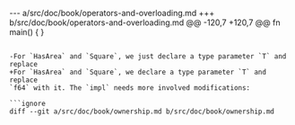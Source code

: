 --- a/src/doc/book/operators-and-overloading.md
+++ b/src/doc/book/operators-and-overloading.md
@@ -120,7 +120,7 @@ fn main() {
 }
 ```
 
-For `HasArea` and `Square`, we just declare a type parameter `T` and replace
+For `HasArea` and `Square`, we declare a type parameter `T` and replace
 `f64` with it. The `impl` needs more involved modifications:
 
 ```ignore
diff --git a/src/doc/book/ownership.md b/src/doc/book/ownership.md
